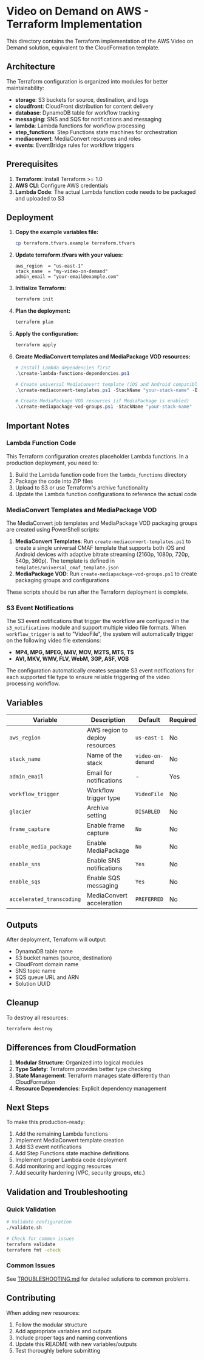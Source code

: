 # Video on Demand on AWS - Terraform Implementation

This directory contains the Terraform implementation of the AWS Video on Demand solution, equivalent to the CloudFormation template.

## Architecture

The Terraform configuration is organized into modules for better maintainability:

- **storage**: S3 buckets for source, destination, and logs
- **cloudfront**: CloudFront distribution for content delivery
- **database**: DynamoDB table for workflow tracking
- **messaging**: SNS and SQS for notifications and messaging
- **lambda**: Lambda functions for workflow processing
- **step_functions**: Step Functions state machines for orchestration
- **mediaconvert**: MediaConvert resources and roles
- **events**: EventBridge rules for workflow triggers

## Prerequisites

1. **Terraform**: Install Terraform >= 1.0
2. **AWS CLI**: Configure AWS credentials
3. **Lambda Code**: The actual Lambda function code needs to be packaged and uploaded to S3

## Deployment

1. **Copy the example variables file:**
   ```bash
   cp terraform.tfvars.example terraform.tfvars
   ```

2. **Update terraform.tfvars with your values:**
   ```hcl
   aws_region  = "us-east-1"
   stack_name  = "my-video-on-demand"
   admin_email = "your-email@example.com"
   ```

3. **Initialize Terraform:**
   ```bash
   terraform init
   ```

4. **Plan the deployment:**
   ```bash
   terraform plan
   ```

5. **Apply the configuration:**
   ```bash
   terraform apply
   ```

6. **Create MediaConvert templates and MediaPackage VOD resources:**
   ```powershell
   # Install Lambda dependencies first
   .\create-lambda-functions-dependencies.ps1
   
   # Create universal MediaConvert template (iOS and Android compatible)
   .\create-mediaconvert-templates.ps1 -StackName "your-stack-name" -EnableMediaPackage "Yes"
   
   # Create MediaPackage VOD resources (if MediaPackage is enabled)
   .\create-mediapackage-vod-groups.ps1 -StackName "your-stack-name"
   ```

## Important Notes

### Lambda Function Code

This Terraform configuration creates placeholder Lambda functions. In a production deployment, you need to:

1. Build the Lambda function code from the `lambda_functions` directory
2. Package the code into ZIP files
3. Upload to S3 or use Terraform's archive functionality
4. Update the Lambda function configurations to reference the actual code

### MediaConvert Templates and MediaPackage VOD

The MediaConvert job templates and MediaPackage VOD packaging groups are created using PowerShell scripts:

1. **MediaConvert Templates**: Run `create-mediaconvert-templates.ps1` to create a single universal CMAF template that supports both iOS and Android devices with adaptive bitrate streaming (2160p, 1080p, 720p, 540p, 360p). The template is defined in `templates/universal_cmaf_template.json`
2. **MediaPackage VOD**: Run `create-mediapackage-vod-groups.ps1` to create packaging groups and configurations

These scripts should be run after the Terraform deployment is complete.

### S3 Event Notifications

The S3 event notifications that trigger the workflow are configured in the `s3_notifications` module and support multiple video file formats. When `workflow_trigger` is set to "VideoFile", the system will automatically trigger on the following video file extensions:

- **MP4, MPG, MPEG, M4V, MOV, M2TS, MTS, TS**
- **AVI, MKV, WMV, FLV, WebM, 3GP, ASF, VOB**

The configuration automatically creates separate S3 event notifications for each supported file type to ensure reliable triggering of the video processing workflow.

## Variables

| Variable | Description | Default | Required |
|----------|-------------|---------|----------|
| `aws_region` | AWS region to deploy resources | `us-east-1` | No |
| `stack_name` | Name of the stack | `video-on-demand` | No |
| `admin_email` | Email for notifications | - | Yes |
| `workflow_trigger` | Workflow trigger type | `VideoFile` | No |
| `glacier` | Archive setting | `DISABLED` | No |
| `frame_capture` | Enable frame capture | `No` | No |
| `enable_media_package` | Enable MediaPackage | `No` | No |
| `enable_sns` | Enable SNS notifications | `Yes` | No |
| `enable_sqs` | Enable SQS messaging | `Yes` | No |
| `accelerated_transcoding` | MediaConvert acceleration | `PREFERRED` | No |

## Outputs

After deployment, Terraform will output:

- DynamoDB table name
- S3 bucket names (source, destination)
- CloudFront domain name
- SNS topic name
- SQS queue URL and ARN
- Solution UUID

## Cleanup

To destroy all resources:

```bash
terraform destroy
```

## Differences from CloudFormation

1. **Modular Structure**: Organized into logical modules
2. **Type Safety**: Terraform provides better type checking
3. **State Management**: Terraform manages state differently than CloudFormation
4. **Resource Dependencies**: Explicit dependency management

## Next Steps

To make this production-ready:

1. Add the remaining Lambda functions
2. Implement MediaConvert template creation
3. Add S3 event notifications
4. Add Step Functions state machine definitions
5. Implement proper Lambda code deployment
6. Add monitoring and logging resources
7. Add security hardening (VPC, security groups, etc.)

## Validation and Troubleshooting

### Quick Validation
```bash
# Validate configuration
./validate.sh

# Check for common issues
terraform validate
terraform fmt -check
```

### Common Issues
See [TROUBLESHOOTING.md](TROUBLESHOOTING.md) for detailed solutions to common problems.

## Contributing

When adding new resources:

1. Follow the modular structure
2. Add appropriate variables and outputs
3. Include proper tags and naming conventions
4. Update this README with new variables/outputs
5. Test thoroughly before submitting